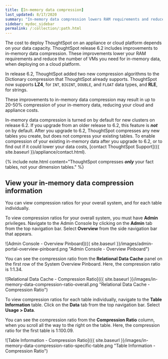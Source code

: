 ```yaml
---
title: [In-memory data compression]
last_updated: 8/17/2020
summary: "In-memory data compression lowers RAM requirements and reduces the number of VMs you need for in-memory data, reducing deployment costs for appliance and cloud platforms."
sidebar: mydoc_sidebar
permalink: /:collection/:path.html
---
```

The cost to deploy ThoughtSpot on an appliance or cloud platform depends on your data capacity. ThoughtSpot release 6.2 includes improvements to in-memory data compression. These improvements lower your RAM requirements and reduce the number of VMs you need for in-memory data, when deploying on a cloud platform.

In release 6.2, ThoughtSpot added two new compression algorithms to the Dictionary compression that ThoughtSpot already supports. ThoughtSpot now supports **LZ4**, for `INT`, `BIGINT`, `DOUBLE`, and `FLOAT` data types, and **RLE**, for strings.

These improvements to in-memory data compression may result in up to 20-50% compression of your in-memory data, reducing your cloud and appliance costs.

In-memory data compression is turned on by default for new clusters on release 6.2. If you upgrade from an older release to 6.2, this feature is ***not*** on by default. After you upgrade to 6.2, ThoughtSpot compresses any new tables you create, but does not compress your existing tables. To enable compression of your existing in-memory data after you upgrade to 6.2, or to find out if it could lower your data costs, [contact ThoughtSpot Support]({{ site.baseurl }}/appliance/contact.html).

{% include note.html content="ThoughtSpot compresses <strong><em>only</em></strong> your fact tables, not your dimension tables." %}

## View your in-memory data compression information
You can view compression ratios for your overall system, and for each table individually.

To view compression ratios for your overall system, you must have **Admin** privileges. Navigate to the Admin Console by clicking on the **Admin** tab from the top navigation bar. Select **Overview** from the side navigation bar that appears.

![Admin Console - Overview Pinboard]({{ site.baseurl }}/images/admin-portal-overview-pinboard.png "Admin Console - Overview Pinboard")

You can see the compression ratio from the **Relational Data Cache** panel on the first row of the System Overview Pinboard. Here, the compression ratio is 1:1.34.

![Relational Data Cache - Compression Ratio]({{ site.baseurl }}/images/in-memory-data-compression-ratio-overall.png "Relational Data Cache - Compression Ratio")

To view compression ratios for each table individually, navigate to the **Table Information** table. Click on the **Data** tab from the top navigation bar. Select **Usage > Data**.

You can see the compression ratio from the **Compression Ratio** column, when you scroll all the way to the right on the table. Here, the compression ratio for the first table is 1:100.09.

![Table Information - Compression Ratio]({{ site.baseurl }}/images/in-memory-data-compression-ratio-specific-table.png "Table Information - Compression Ratio")
